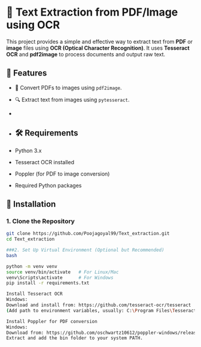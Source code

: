 # 📝 Text Extraction from PDF/Image using OCR

This project provides a simple and effective way to extract text from **PDF** or **image** files using **OCR (Optical Character Recognition)**. It uses **Tesseract OCR** and **pdf2image** to process documents and output raw text.

## 📌 Features

- 📄 Convert PDFs to images using `pdf2image`.
- 🔍 Extract text from images using `pytesseract`.
-
- ## 🛠️ Requirements

- Python 3.x
- Tesseract OCR installed
- Poppler (for PDF to image conversion)
- Required Python packages

## 💾 Installation

### 1. Clone the Repository

```bash
git clone https://github.com/Poojagoyal99/Text_extraction.git
cd Text_extraction

###2. Set Up Virtual Environment (Optional but Recommended)
bash

python -m venv venv
source venv/bin/activate   # For Linux/Mac
venv\Scripts\activate      # For Windows
pip install -r requirements.txt

Install Tesseract OCR
Windows:
Download and install from: https://github.com/tesseract-ocr/tesseract
(Add path to environment variables, usually: C:\Program Files\Tesseract-OCR\tesseract.exe)

Install Poppler for PDF conversion
Windows:
Download from: https://github.com/oschwartz10612/poppler-windows/releases
Extract and add the bin folder to your system PATH.
